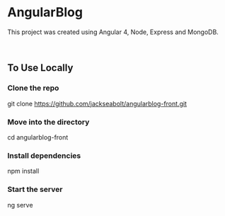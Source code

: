 # AngularBlog

This project was created using Angular 4, Node, Express and MongoDB. 

<br />

## To Use Locally

### Clone the repo
git clone https://github.com/jackseabolt/angularblog-front.git

### Move into the directory
cd angularblog-front

### Install dependencies
npm install

### Start the server
ng serve
